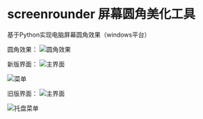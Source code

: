 # screenrounder 屏幕圆角美化工具
基于Python实现电脑屏幕圆角效果（windows平台）

圆角效果：
![圆角效果](https://github.com/user-attachments/assets/fd3f052a-14d0-43f3-ae86-6db91ef5c8c9)

新版界面：
![主界面](https://github.com/user-attachments/assets/07d447bd-c551-415a-8ec5-d7859f5d8384)

![菜单](https://github.com/user-attachments/assets/1ca54c21-de2b-44ce-b645-a97014dc0b5f)

旧版界面：
![主界面](https://github.com/user-attachments/assets/36529b57-f26c-4f7b-bab8-fc005982376e)

![托盘菜单](https://github.com/user-attachments/assets/170f2eee-c850-4b27-a017-8f8b9462e4a1)
